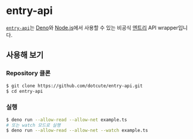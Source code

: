 # entry-api

[`entry-api`](https://github.com/dotcute/entry-api)는 [Deno](https://deno.land)와 [Node.js](https://nodejs.org)에서 사용할 수 있는
비공식 [엔트리](https://playentry.org) API wrapper입니다.

## 사용해 보기

### Repository 클론

```bash
$ git clone https://github.com/dotcute/entry-api.git
$ cd entry-api
```

### 실행

```bash
$ deno run --allow-read --allow-net example.ts
# 또는 watch 모드로 실행
$ deno run --allow-read --allow-net --watch example.ts
```
